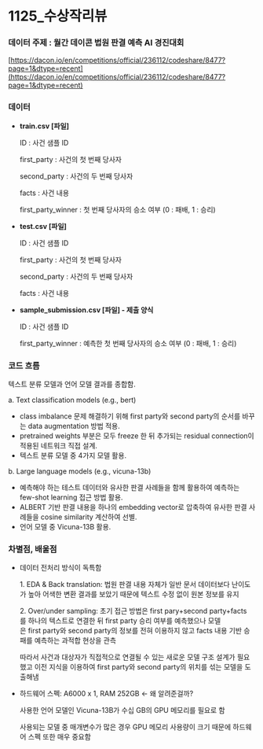 # 1125_수상작리뷰

### 데이터 주제 : **월간 데이콘 법원 판결 예측 AI 경진대회**

[https://dacon.io/en/competitions/official/236112/codeshare/8477?page=1&dtype=recent](https://dacon.io/en/competitions/official/236112/codeshare/8477?page=1&dtype=recent)

### 데이터

- **train.csv [파일]**
    
    ID : 사건 샘플 ID
    
    first_party : 사건의 첫 번째 당사자
    
    second_party : 사건의 두 번째 당사자
    
    facts : 사건 내용
    
    first_party_winner : 첫 번째 당사자의 승소 여부 (0 : 패배, 1 : 승리)
    
- **test.csv [파일]**
    
    ID : 사건 샘플 ID
    
    first_party : 사건의 첫 번째 당사자
    
    second_party : 사건의 두 번째 당사자
    
    facts : 사건 내용
    
- **sample_submission.csv [파일] - 제출 양식**
    
    ID : 사건 샘플 ID
    
    first_party_winner : 예측한 첫 번째 당사자의 승소 여부 (0 : 패배, 1 : 승리)
    

### 코드 흐름

텍스트 분류 모델과 언어 모델 결과를 종합함.

a. Text classification models (e.g., bert)

- class imbalance 문제 해결하기 위해 first party와 second party의 순서를 바꾸는 data augmentation 방법 적용.
- pretrained weights 부분은 모두 freeze 한 뒤 추가되는 residual connection이 적용된 네트워크 직접 설계.
- 텍스트 분류 모델 중 4가지 모델 활용.

b. Large language models (e.g., vicuna-13b)

- 예측해야 하는 테스트 데이터와 유사한 판결 사례들을 함께 활용하여 예측하는 few-shot learning 접근 방법 활용.
- ALBERT 기반 판결 내용을 하나의 embedding vector로 압축하여 유사한 판결 사례들을 cosine similarity 계산하여 선별.
- 언어 모델 중 Vicuna-13B 활용.

### 차별점, 배울점

- 데이터 전처리 방식이 독특함
    
    1. EDA & Back translation: 법원 판결 내용 자체가 일반 문서 데이터보다 난이도가 높아 어색한 변환 결과를 보았기 때문에 텍스트 수정 없이 원본 정보를 유지
    
    2. Over/under sampling: 초기 접근 방법은 first pary+second party+facts를 하나의 텍스트로 연결한 뒤 first party 승리 여부를 예측했으나 모델은 first party와 second party의 정보를 전혀 이용하지 않고 facts 내용 기반 승패를 예측하는 과적합 현상을 관측
    
    따라서 사건과 대상자가 직접적으로 연결될 수 있는 새로운 모델 구조 설계가 필요했고 이전 지식을 이용하여 first party와 second party의 위치를 섞는 모델을 도출해냄
    
- 하드웨어 스펙: A6000 x 1, RAM 252GB ← 왜 알려준걸까?
    
    사용한 언어 모델인 Vicuna-13B가 수십 GB의 GPU 메모리를 필요로 함
    
    사용되는 모델 중 매개변수가 많은 경우 GPU 메모리 사용량이 크기 때문에 하드웨어 스펙 또한 매우 중요함